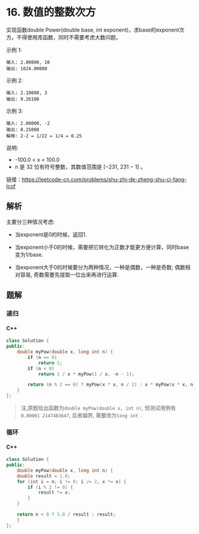 # 16. 数值的整数次方



实现函数double Power(double base, int exponent)，求base的exponent次方。不得使用库函数，同时不需要考虑大数问题。

示例 1:

```
输入: 2.00000, 10
输出: 1024.00000
```


示例 2:

```
输入: 2.10000, 3
输出: 9.26100
```

示例 3:

```
输入: 2.00000, -2
输出: 0.25000
解释: 2-2 = 1/22 = 1/4 = 0.25
```


说明:

* -100.0 < x < 100.0
* n 是 32 位有符号整数，其数值范围是 [−231, 231 − 1] 。



链接：https://leetcode-cn.com/problems/shu-zhi-de-zheng-shu-ci-fang-lcof




## 解析

主要分三种情况考虑:

* 当exponent是0的时候，返回1.

* 当exponent小于0的时候，需要把它转化为正数才能更方便计算，同时base变为1/base.

* 当exponent大于0的时候要分为两种情况，一种是偶数，一种是奇数; 偶数相对容易, 奇数需要先提取一位出来再进行运算.



## 题解

### 递归

#### C++

```c++
class Solution {
public:
    double myPow(double x, long int n) {
        if (n == 0)
            return 1;
        if (n < 0)
            return 1 / x * myPow(1 / x, -n - 1);

        return (n % 2 == 0) ? myPow(x * x, n / 2) : x * myPow(x * x, n / 2);
    }
};
```

> 注,原题给出函数为`double myPow(double x, int n)`, 但测试用例有`0.00001 2147483647`, 后者越界, 需要改为`long int `.

### 循环

#### C++

```c++
class Solution {
public:
    double myPow(double x, long int n) {
    double result = 1.0;
    for (int i = n; i != 0; i /= 2, x *= x) {
        if (i % 2 != 0) {
            result *= x;
        }
    }

    return n < 0 ? 1.0 / result : result;
    }
};
```

